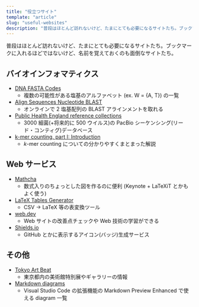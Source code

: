 ```yaml
---
title: "役立つサイト"
template: "article"
slug: "useful-websites"
description: "普段はほとんど訪れないけど、たまにとても必要になるサイトたち。ブックマークに入れるほどではないけど、名前を覚えておくのも面倒なサイトたち。"
---
```


普段はほとんど訪れないけど、たまにとても必要になるサイトたち。ブックマークに入れるほどではないけど、名前を覚えておくのも面倒なサイトたち。

## バイオインフォマティクス

- [DNA FASTA Codes](http://www.boekhoff.info/dna-fasta-codes/)
  - 複数の可能性がある塩基のアルファベット (ex. W = {A, T}) の一覧
- [Align Sequences Nucleotide BLAST](https://blast.ncbi.nlm.nih.gov/Blast.cgi?PAGE_TYPE=BlastSearch&PROG_DEF=blastn&BLAST_PROG_DEF=megaBlast&BLAST_SPEC=blast2seq)
  - オンラインで 2 塩基配列の BLAST アラインメントを取れる
- [Public Health England reference collections](https://www.sanger.ac.uk/resources/downloads/bacteria/nctc/)
  - 3000 細菌(+将来的に 500 ウイルス)の PacBio シーケンシング(リード・コンティグ)データベース
- [k-mer counting, part I: Introduction](https://bioinfologics.github.io/post/2018/09/17/k-mer-counting-part-i-introduction/)
  - $k$-mer counting についての分かりやすくまとまった解説

## Web サービス

- [Mathcha](https://www.mathcha.io/editor)
  - 数式入りのちょっとした図を作るのに便利 (Keynote + LaTeXiT とかもよく使う)
- [LaTeX Tables Generator](https://www.tablesgenerator.com/latex_tables)
  - CSV -> LaTeX 等の表変換ツール
- [web.dev](https://web.dev/)
  - Web サイトの改善点チェックや Web 技術の学習ができる
- [Shields.io](https://shields.io/category/build)
  - GitHub とかに表示するアイコン(バッジ)生成サービス

## その他

- [Tokyo Art Beat](http://www.tokyoartbeat.com/)
  - 東京都内の美術館特別展やギャラリーの情報
- [Markdown diagrams](https://shd101wyy.github.io/markdown-preview-enhanced/#/diagrams)
  - Visual Studio Code の拡張機能の Markdown Preview Enhanced で使える diagram 一覧
